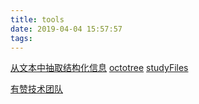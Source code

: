 ```yaml
---
title: tools
date: 2019-04-04 15:57:57
tags:
---
```

[从文本中抽取结构化信息](https://github.com/fighting41love/funNLP)
[octotree](https://github.com/ovity/octotree)
[studyFiles](https://github.com/threerocks/studyFiles)


[有赞技术团队](https://tech.youzan.com/)